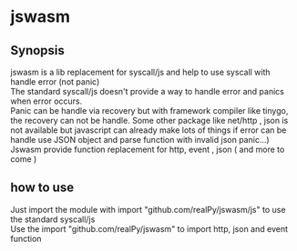 # jswasm

## Synopsis

jswasm is a lib replacement for syscall/js and help to use syscall with handle error (not panic)  
The standard syscall/js doesn't provide a way to handle error and panics when error occurs.  
Panic can be handle via recovery but with framework compiler like tinygo, the recovery can not be handle.
Some other package like net/http , json is not available but javascript can already make lots of things if error can be handle  use JSON object and parse function with invalid json panic...)
Jswasm provide function replacement for http, event , json ( and more to come ) 

## how to use
Just import the module with import "github.com/realPy/jswasm/js" to use the standard syscall/js  
Use the import "github.com/realPy/jswasm" to import http, json and event function




